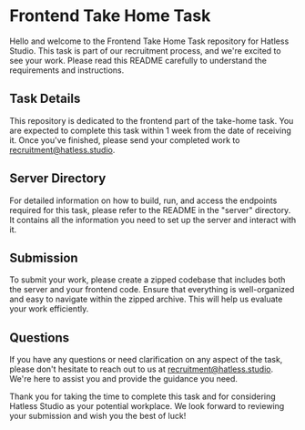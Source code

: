 # Frontend Take Home Task

Hello and welcome to the Frontend Take Home Task repository for Hatless Studio. This task is part of our recruitment process, and we're excited to see your work. Please read this README carefully to understand the requirements and instructions.

## Task Details

This repository is dedicated to the frontend part of the take-home task. You are expected to complete this task within 1 week from the date of receiving it. Once you've finished, please send your completed work to recruitment@hatless.studio.

## Server Directory

For detailed information on how to build, run, and access the endpoints required for this task, please refer to the README in the "server" directory. It contains all the information you need to set up the server and interact with it.

## Submission

To submit your work, please create a zipped codebase that includes both the server and your frontend code. Ensure that everything is well-organized and easy to navigate within the zipped archive. This will help us evaluate your work efficiently.

## Questions

If you have any questions or need clarification on any aspect of the task, please don't hesitate to reach out to us at recruitment@hatless.studio. We're here to assist you and provide the guidance you need.

Thank you for taking the time to complete this task and for considering Hatless Studio as your potential workplace. We look forward to reviewing your submission and wish you the best of luck!
